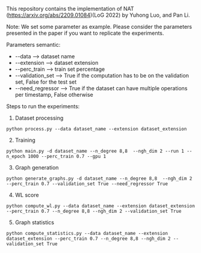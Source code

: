 This repository contains the implementation of NAT (https://arxiv.org/abs/2209.01084)(LoG 2022) by Yuhong Luo, and Pan Li.

Note:
We set some parameter as example. Please consider the parameters presented in the paper if you want to replicate the experiments.

Parameters semantic:
* --data --> dataset name
* --extension --> dataset extension
* --perc_train --> train set percentage
* --validation_set --> True if the computation has to be on the validation set, False for the test set
* --need_regressor --> True if the dataset can have multiple operations per timestamp, False otherwise


Steps to run the experiments:
1) Dataset processing
```
python process.py --data dataset_name --extension dataset_extension
```

2) Training
```
python main.py -d dataset_name --n_degree 8,8  --ngh_dim 2 --run 1 --n_epoch 1000 --perc_train 0.7 --gpu 1
```

3) Graph generation
```
python generate_graphs.py -d dataset_name --n_degree 8,8  --ngh_dim 2 --perc_train 0.7 --validation_set True --need_regressor True
```

4) WL score
```
python compute_wl.py --data dataset_name --extension dataset_extension --perc_train 0.7 --n_degree 8,8 --ngh_dim 2 --validation_set True
```

5) Graph statistics
```
python compute_statistics.py --data dataset_name --extension dataset_extension --perc_train 0.7 --n_degree 8,8 --ngh_dim 2 --validation_set True
```
